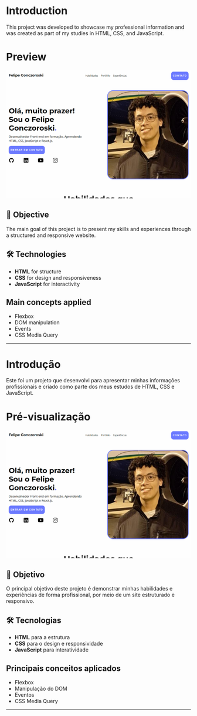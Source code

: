 # Introduction

This project was developed to showcase my professional information and was created as part of my studies in HTML, CSS, and JavaScript.

# Preview

<img src="https://github.com/Felipe-Gonczoroski/site-portfolio/blob/master/preview.png" alt="Preview do portfólio"/>

## 🚀 Objective

The main goal of this project is to present my skills and experiences through a structured and responsive website.

## 🛠️ Technologies

- **HTML** for structure
- **CSS** for design and responsiveness
- **JavaScript** for interactivity

## Main concepts applied

- Flexbox
- DOM manipulation
- Events
- CSS Media Query

---

# Introdução

Este foi um projeto que desenvolvi para apresentar minhas informações profissionais e criado como parte dos meus estudos de HTML, CSS e JavaScript.

# Pré-visualização

<img src="https://github.com/Felipe-Gonczoroski/site-portfolio/blob/master/preview.png" alt="Preview do portfólio"/>

## 🚀 Objetivo

O principal objetivo deste projeto é demonstrar minhas habilidades e experiências de forma profissional, por meio de um site estruturado e responsivo.

## 🛠️ Tecnologias

- **HTML** para a estrutura
- **CSS** para o design e responsividade
- **JavaScript** para interatividade

## Principais conceitos aplicados

- Flexbox
- Manipulação do DOM
- Eventos
- CSS Media Query

---
